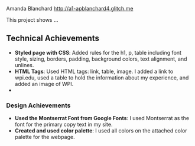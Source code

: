 Amanda Blanchard
http://a1-apblanchard4.glitch.me

This project shows ...

## Technical Achievements

- **Styled page with CSS**: Added rules for the h1, p, table including font style, sizing, borders, padding, background colors, text alignment, and unlines.
- **HTML Tags**: Used HTML tags: link, table, image. I added a link to wpi.edu, used a table to hold the information about my experience, and added an image of WPI.
-

### Design Achievements

- **Used the Montserrat Font from Google Fonts**: I used Montserrat as the font for the primary copy text in my site.
- **Created and used color palette**: I used all colors on the attached color palette for the webpage.

